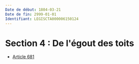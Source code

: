 ```yaml
---
Date de début: 1804-03-21
Date de fin: 2999-01-01
Identifiant: LEGISCTA000006150124
---
```


<h1>Section 4 : De l'égout des toits</h1>

- [Article 681](article_681.md)
